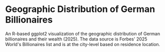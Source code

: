 # Geographic Distribution of German Billionaires
An R-based ggplot2 visualization of the geographic distribution of German billionaires and their wealth (2025).  The data source is Forbes' 2025 World's Billionaires list and is at the city-level based on residence location.  
